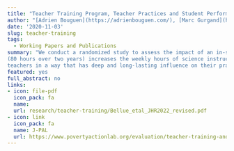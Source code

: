 ```yaml
---
title: "Teacher Training Program, Teacher Practices and Student Performance in Science: Evidence from a Randomized Study in French Primary Schools"
author: "[Adrien Bouguen](https://adrienbouguen.com/), [Marc Gurgand](https://www.parisschoolofeconomics.eu/en/gurgand-marc/), Valerie Munier and [André Tricot](http://andre.tricot.pagesperso-orange.fr/). "
date: '2020-11-03'
slug: teacher-training
tags:
  - Working Papers and Publications
summary: "We conduct a randomized study to assess the impact of an in-service teacher training program on inquiry-based learning in science in French primary schools. The study comprises 134 randomly assigned volunteer teachers and two cohorts of about 2,500 students. In addition to student test scores, we collect information on teacher practices and pedagogical knowledge. We find that the training program
(80 hours over two years) increases the weekly hours of science instruction as well as the number of science experiments conducted in class. Yet, one year later, most of these effects disappear. Consistently, while we find small effects on students’ scientific knowledge during the last year of the training program, these effects are also short-lived. These results highlight the difficulty to train experienced
teachers in a way that has deep and long-lasting influence on their practices."
featured: yes
full_abstract: no
links:
- icon: file-pdf
  icon_pack: fa
  name: 
  url: research/teacher-training/Bellue_etal_JHR2022_revised.pdf
- icon: link
  icon_pack: fa
  name: J-PAL
  url: https://www.povertyactionlab.org/evaluation/teacher-training-and-student-achievement-science-evidence-france
---
```

